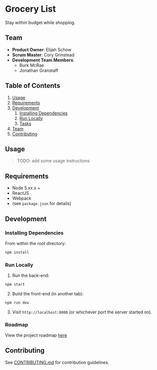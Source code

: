 # Grocery List

Stay within budget while shopping.

## Team

  - __Product Owner__: Elijah Schow
  - __Scrum Master__: Cory Grinstead
  - __Development Team Members__:
    - Burk McRae
    - Jonathan Granstaff

## Table of Contents

1. [Usage](#Usage)
1. [Requirements](#requirements)
1. [Development](#development)
    1. [Installing Dependencies](#installing-dependencies)
    1. [Run Locally](#run-locally)
    1. [Tasks](#tasks)
1. [Team](#team)
1. [Contributing](#contributing)

## Usage

> TODO: add some usage instructions

## Requirements

- Node 5.xx.x +
- ReactJS
- Webpack
- (see `package.json` for details)

## Development

### Installing Dependencies

From within the root directory:

```sh
npm install
```

### Run Locally

1. Run the back-end:

  ```sh
  npm start
  ```

2. Build the front-end (in another tab):

  ```sh
  npm run dev
  ```

3. Visit `http://localhost:8080` (or whichever port the server started on).

### Roadmap

View the project roadmap [here](https://github.com/EliJoBurCo/greenfield/issues)


## Contributing

See [CONTRIBUTING.md](https://github.com/unexpected-lion/ourglass/blob/master/contributing.md) for contribution guidelines.
